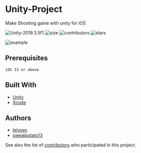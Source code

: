 # Unity-Project

Make Shooting game with unity for iOS

![Unity-2019.3.5f1](https://img.shields.io/badge/Unity-2019.3.5f1-blue)
![size](https://img.shields.io/github/repo-size/sweatpotato13/Unity-Project)
![contributors](https://img.shields.io/github/contributors/sweatpotato13/Unity-Project)
![stars](https://img.shields.io/github/stars/sweatpotato13/Unity-Project?style=plastic)

![example](https://i.imgur.com/J3hSYm4.png)

## Prerequisites

```
iOS 13 or above
```

## Built With

* [Unity](https://unity3d.com/kr/get-unity/download)
* [Xcode](https://developer.apple.com/xcode/)

## Authors

* [leivoev](https://github.com/leivoev)  
* [sweatpotato13](https://github.com/sweatpotato13)  


See also the list of [contributors](https://github.com/sweatpotato13/Unity-Project/graphs/contributors) who participated in this project.
